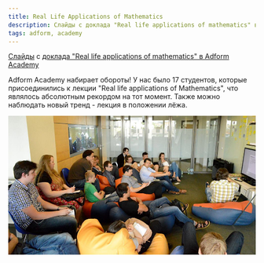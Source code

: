 ```yaml
---
title: Real Life Applications of Mathematics
description: Слайды с доклада "Real life applications of mathematics" в Adform Academy
tags: adform, academy
---
```


[Слайды](/real-life-applications-of-mathematics/) с [доклада "Real life applications of mathematics" в Adform Аcademy](http://academy.adform.com/lectures-and-seminars/real-life-applications-of-mathematics/)

Adform Academy набирает обороты! У нас было 17 студентов, которые присоединились к лекции "Real life applications of Mathematics", что являлось абсолютным 
рекордом на тот момент. Также можно наблюдать новый тренд - лекция в положении лёжа. <i class="fa fa-smile-o" />

![Фотография с лекции "Real life applications of Mathematics"](/images/2013-07-09-real-life-applications-of-mathematics.jpg)